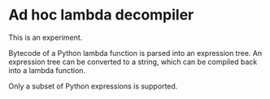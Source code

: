 
# Ad hoc lambda decompiler

This is an experiment.

Bytecode of a Python lambda function is parsed into an expression tree.
An expression tree can be converted to a string, which can be compiled
back into a lambda function.

Only a subset of Python expressions is supported.

